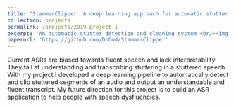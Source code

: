 ```yaml
---
title: "StammerClipper: A deep learning approach for automatic stutter detection"
collection: projects
permalink: /projects/2019-project-1
excerpt: 'An automatic stutter detection and cleaning system <br/><img src='/images/500x300.png'>'
paperurl: 'https://github.com/DrCod/StammerClipper'
---
```

Current ASRs are biased towards fluent speech and lack interpretability. They fail at understanding and transcribing stuttering in a stuttered speech. With my project,I developed a deep learning pipeline to automatically detect and clip stuttered segments of an audio and output an understandable and fluent transcript. My future direction for this project is to build an ASR application to help people with speech dysfluencies. 